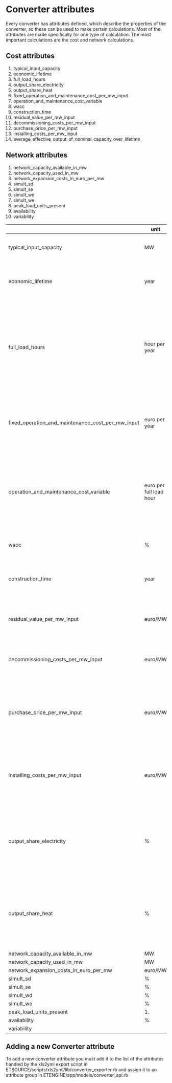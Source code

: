 # Converter attributes

Every converter has attributes defined, which describe the properties of the converter, so these can be used to make certain calculations. Most of the attributes are made specifically for one type of calculation. The most important calculations are the cost and network calculations.

Cost attributes
---------------

1.  typical\_input\_capacity
2.  economic\_lifetime
3.  full\_load\_hours
4.  output\_share\_electricity
5.  output\_share\_heat
6.  fixed\_operation\_and\_maintenance\_cost\_per\_mw\_input
7.  operation\_and\_maintenance\_cost\_variable
8.  wacc
9.  construction\_time
10. residual\_value\_per\_mw\_input
11. decommissioning\_costs\_per\_mw\_input
12. purchase\_price\_per\_mw\_input
13. installing\_costs\_per\_mw\_input
14. average\_effective\_output\_of\_nominal\_capacity\_over\_lifetime

Network attributes
------------------

1.  network\_capacity\_available\_in\_mw
2.  network\_capacity\_used\_in\_mw
3.  network\_expansion\_costs\_in\_euro\_per\_mw
4.  simult\_sd
5.  simult\_se
6.  simult\_wd
7.  simult\_we
8.  peak\_load\_units\_present
9.  availability
10. variability

||unit|used for|description|
|---|---|---|---|
|typical\_input\_capacity|MW|[Cost calculations](cost_calculations.md)|The amount of input the converter can process.|
|economic\_lifetime|year|[Cost calculations](cost_calculations.md)|The time over which the investments are written off.|
|full\_load\_hours|hour per year|[Cost calculations](cost_calculations.md)|The number of hours the converter runs at full capacity. This may not be the same as the number of operation hours, as it may not always run at full load.|
|fixed\_operation\_and\_maintenance\_cost\_per\_mw\_input|euro per year|[Cost calculations](cost_calculations.md)|The costs for operation & Maintenance calculated back to costs per MW of input capacity.|
|operation\_and\_maintenance\_cost\_variable|euro per full load hour|[Cost calculations](cost_calculations.md)|The costs for operation & Maintenance calculated back to costs per number of hours the converter runs at full capacity.|
|wacc|%|[Cost calculations](cost_calculations.md)|[Weighted average cost of capital](http://en.wikipedia.org/wiki/Weighted_average_cost_of_capital).|
|construction\_time|year|[Cost calculations](cost_calculations.md)|The number of years needed to build/install the converter.|
|residual\_value\_per\_mw\_input|euro/MW|[Cost calculations](cost_calculations.md)|The value of the converter at the end of its economic lifetime.|
|decommissioning\_costs\_per\_mw\_input|euro/MW|[Cost calculations](cost_calculations.md)|The costs required to take the converter out of commission.|
|purchase\_price\_per\_mw\_input|euro/MW|[Cost calculations](cost_calculations.md)|The purchase costs for material and equipment calculated back to costs per MW of input capacity.|
|installing\_costs\_per\_mw\_input|euro/MW|[Cost calculations](cost_calculations.md)|The labor costs of installing the converter calculated back to costs per MW of input capacity.|
|output\_share\_electricity|%|[Cost calculations](cost_calculations.md)|This is defined in the link of the converter, and states how efficient the electricity production is.|
|output\_share\_heat|%|[Cost calculations](cost_calculations.md)|This is defined in the link of the converter, and states how efficient the heat production is.|
|network\_capacity\_available\_in\_mw|MW|[Network\_calculations](network.md)||
|network\_capacity\_used\_in\_mw|MW|[Network\_calculations](network.md)||
|network\_expansion\_costs\_in\_euro\_per\_mw|euro/MW|[Network\_calculations](network.md)||
|simult\_sd|%|[Network\_calculations](network.md)||
|simult\_se|%|[Network\_calculations](network.md)||
|simult\_wd|%|[Network\_calculations](network.md)||
|simult\_we|%|[Network\_calculations](network.md)||
|peak\_load\_units\_present|1.  |[Network\_calculations](network.md)||
|availability|%|[Network\_calculations](network.md)||
|variability||[Network\_calculations](network.md)||

Adding a new Converter attribute
--------------------------------

To add a new converter attribute you must add it to the list of the attributes handled by the xls2yml export script in ETSOURCE/scripts/xls2yml/lib/converter\_exporter.rb and assign it to an attribute group in ETENGINE/app/models/converter\_api.rb
